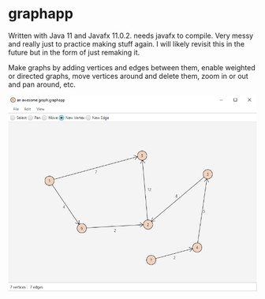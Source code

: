 # graphapp
Written with Java 11 and Javafx 11.0.2. needs javafx to compile.
Very messy and really just to practice making stuff again.
I will likely revisit this in the future but in the form of just remaking it.

Make graphs by adding vertices and edges between them, enable weighted or directed graphs, move vertices around and delete them, zoom in or out and pan around, etc.

![Graphapp Screenshot](/graphapp.png)